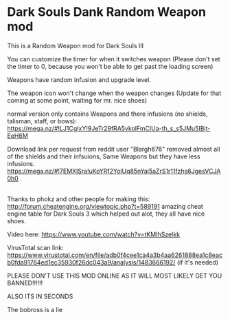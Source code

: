 # Dark Souls Dank Random Weapon mod
This is a Random Weapon mod for Dark Souls III<br />

You can customize the timer for when it switches weapon (Please don't set the timer to 0, because you won't be able to get past the loading screen)<br />


Weapons have random infusion and upgrade level.<br />

The weapon icon won't change when the weapon changes (Update for that coming at some point, waiting for mr. nice shoes)<br />

normal version only contains Weapons and there infusions (no shields, talisman, staff, or bows): https://mega.nz/#!LJ1CgIxY!9JeTr29fRA5vkolFmCIUa-th_s_s5JMu5IBjt-EeH6M<br />

Download link per request from reddit user "Blargh676" removed almost all of the shields and their infsuions, Same Weapons but they have less infusions. https://mega.nz/#!7EMXlSra!uKoYRf2YolUq85nYai5aZrS1r11fzhs6JgesVCJA0h0 .<br />

<br />Thanks to phokz and other people for making this: http://forum.cheatengine.org/viewtopic.php?t=589191 amazing cheat engine table for Dark Souls 3 which helped out alot, they all have nice shoes. <br />

Video here: https://www.youtube.com/watch?v=tKMIhSzeIkk <br />

VirusTotal scan link: https://www.virustotal.com/en/file/adb0f4cee1ca4a3b4aa6261888ea1c8eacb0fda91764ed1ec35930f26dc043a9/analysis/1483666192/  (if it's needed) <br />

PLEASE DON'T USE THIS MOD ONLINE AS IT WILL MOST LIKELY  GET YOU BANNED!!!!!!

ALSO ITS IN SECONDS

The bobross is a lie
